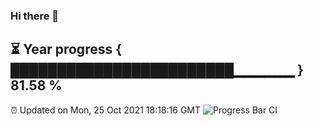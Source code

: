 ### Hi there 👋
⏳ Year progress { ████████████████████████▁▁▁▁▁▁ } 81.58 %
---
⏰ Updated on Mon, 25 Oct 2021 18:18:16 GMT
![Progress Bar CI](https://github.com/liununu/liununu/workflows/Progress%20Bar%20CI/badge.svg)
